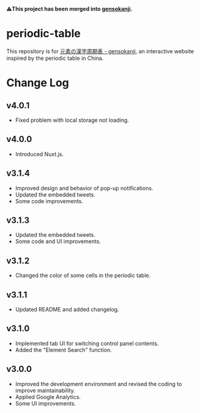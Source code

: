 ⚠️**This project has been merged into [gensokanji](https://github.com/utf8sjis/gensokanji).**

# periodic-table

This repository is for [元素の漢字周期表 - gensokanji](https://gensokanji.pages.dev/periodic-table), an interactive website inspired by the periodic table in China.

# Change Log

## v4.0.1
* Fixed problem with local storage not loading.

## v4.0.0
* Introduced Nuxt.js.

## v3.1.4
* Improved design and behavior of pop-up notifications.
* Updated the embedded tweets.
* Some code improvements.

## v3.1.3
* Updated the embedded tweets.
* Some code and UI improvements.

## v3.1.2
* Changed the color of some cells in the periodic table.

## v3.1.1
* Updated README and added changelog.

## v3.1.0
* Implemented tab UI for switching control panel contents.
* Added the "Element Search" function.

## v3.0.0
* Improved the development environment and revised the coding to improve maintainability.
* Applied Google Analytics.
* Some UI improvements.

